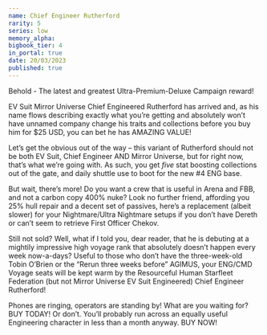 ```yaml
---
name: Chief Engineer Rutherford
rarity: 5
series: low
memory_alpha:
bigbook_tier: 4
in_portal: true
date: 20/03/2023
published: true
---
```


Behold - The latest and greatest Ultra-Premium-Deluxe Campaign reward!

EV Suit Mirror Universe Chief Engineered Rutherford has arrived and, as his name flows describing exactly what you’re getting and absolutely won’t have unnamed company change his traits and collections before you buy him for $25 USD, you can bet he has AMAZING VALUE!

Let’s get the obvious out of the way – this variant of Rutherford should not be both EV Suit, Chief Engineer AND Mirror Universe, but for right now, that’s what we’re going with.  As such, you get *five* stat boosting collections out of the gate, and daily shuttle use to boot for the new #4 ENG base.

But wait, there’s more!  Do you want a crew that is useful in Arena and FBB, and not a carbon copy 400% nuke?  Look no further friend, affording you 25% hull repair and a decent set of passives, here’s a replacement (albeit slower) for your Nightmare/Ultra Nightmare setups if you don’t have Dereth or can’t seem to retrieve First Officer Chekov.  

Still not sold? Well, what if I told you, dear reader, that he is debuting at a mightily impressive high voyage rank that absolutely doesn’t happen every week now-a-days? Useful to those who don’t have the three-week-old Tobin O’Brien or the “Rerun three weeks before” AGIMUS, your ENG/CMD Voyage seats will be kept warm by the Resourceful Human Starfleet Federation (but not Mirror Universe EV Suit Engineered) Chief Engineer Rutherford!

Phones are ringing, operators are standing by!  What are you waiting for?  BUY TODAY!
Or don’t.
You’ll probably run across an equally useful Engineering character in less than a month anyway.
BUY NOW!
